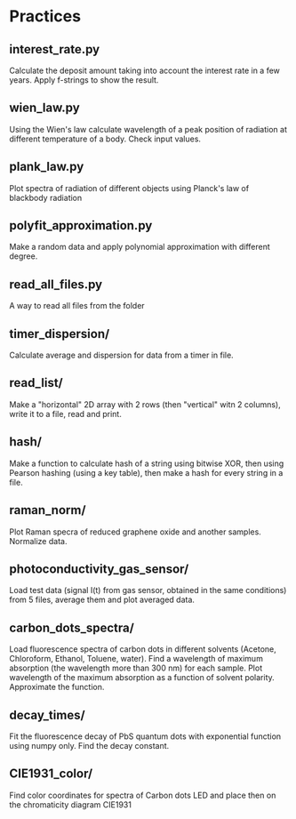 # Practices 

## interest_rate.py
Calculate the deposit amount taking into account the interest rate in a few years. Apply f-strings to show the result.

## wien_law.py 
Using the Wien's law  calculate wavelength of a peak position of radiation at different temperature of a body. Check input values.

## plank_law.py
Plot spectra of radiation of different objects using Planck's law of blackbody radiation

## polyfit_approximation.py
Make a random data and apply polynomial approximation with different degree.

## read_all_files.py
A way to read all files from the folder

## timer_dispersion/
Calculate average and dispersion for data from a timer in file.

## read_list/
Make a "horizontal" 2D array with 2 rows (then "vertical" witn 2 columns), write it to a file, read and print.

## hash/
Make a function to calculate hash of a string using bitwise  XOR, then using Pearson hashing (using a key table), then make a hash for every string in a file.

## raman_norm/
Plot Raman specra of reduced graphene oxide and another samples. Normalize data.

## photoconductivity_gas_sensor/
Load test data (signal I(t) from gas sensor, obtained in the same conditions) from 5 files, average them and plot averaged data.

## carbon_dots_spectra/
Load fluorescence spectra of carbon dots in different solvents (Acetone, Chloroform, Ethanol, Toluene, water). Find a wavelength of maximum absorption (the wavelength more than 300 nm) for each sample. Plot wavelength of the maximum absorption as a function of solvent polarity. Approximate the function.

## decay_times/
Fit the fluorescence decay of PbS quantum dots with exponential function using numpy only. Find the decay constant.

## CIE1931_color/
Find color coordinates for spectra of Carbon dots LED and place then on the chromaticity diagram CIE1931
